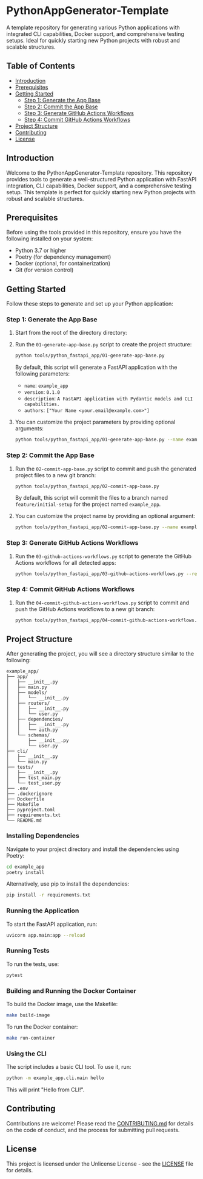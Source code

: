 # PythonAppGenerator-Template

A template repository for generating various Python applications with integrated CLI capabilities, Docker support, and comprehensive testing setups. Ideal for quickly starting new Python projects with robust and scalable structures.

## Table of Contents

- [Introduction](#introduction)
- [Prerequisites](#prerequisites)
- [Getting Started](#getting-started)
    - [Step 1: Generate the App Base](#step-1-generate-the-app-base)
    - [Step 2: Commit the App Base](#step-2-commit-the-app-base)
    - [Step 3: Generate GitHub Actions Workflows](#step-3-generate-github-actions-workflows)
    - [Step 4: Commit GitHub Actions Workflows](#step-4-commit-github-actions-workflows)
- [Project Structure](#project-structure)
- [Contributing](#contributing)
- [License](#license)

## Introduction

Welcome to the PythonAppGenerator-Template repository. This repository provides tools to generate a well-structured Python application with FastAPI integration, CLI capabilities, Docker support, and a comprehensive testing setup. This template is perfect for quickly starting new Python projects with robust and scalable structures.

## Prerequisites

Before using the tools provided in this repository, ensure you have the following installed on your system:

- Python 3.7 or higher
- Poetry (for dependency management)
- Docker (optional, for containerization)
- Git (for version control)

## Getting Started

Follow these steps to generate and set up your Python application:

### Step 1: Generate the App Base

1. Start from the root of the directory directory:

2. Run the `01-generate-app-base.py` script to create the project structure:

    ```sh
    python tools/python_fastapi_app/01-generate-app-base.py
    ```

    By default, this script will generate a FastAPI application with the following parameters:
    - `name`: `example_app`
    - `version`: `0.1.0`
    - `description`: `A FastAPI application with Pydantic models and CLI capabilities.`
    - `authors`: `["Your Name <your.email@example.com>"]`

3. You can customize the project parameters by providing optional arguments:

    ```sh
    python tools/python_fastapi_app/01-generate-app-base.py --name example_app --version 1.0.0 --description "A custom FastAPI app" --authors "Jane Doe <jane.doe@example.com>"
    ```

### Step 2: Commit the App Base

1. Run the `02-commit-app-base.py` script to commit and push the generated project files to a new git branch:

    ```sh
    python tools/python_fastapi_app/02-commit-app-base.py
    ```

    By default, this script will commit the files to a branch named `feature/initial-setup` for the project named `example_app`.

2. You can customize the project name by providing an optional argument:

    ```sh
    python tools/python_fastapi_app/02-commit-app-base.py --name example_app
    ```

### Step 3: Generate GitHub Actions Workflows

1. Run the `03-github-actions-workflows.py` script to generate the GitHub Actions workflows for all detected apps:

    ```sh
    python tools/python_fastapi_app/03-github-actions-workflows.py --repo-root .
    ```

### Step 4: Commit GitHub Actions Workflows

1. Run the `04-commit-github-actions-workflows.py` script to commit and push the GitHub Actions workflows to a new git branch:

    ```sh
    python tools/python_fastapi_app/04-commit-github-actions-workflows.py
    ```

## Project Structure

After generating the project, you will see a directory structure similar to the following:

```
example_app/
├── app/
│   ├── __init__.py
│   ├── main.py
│   ├── models/
│   │   └── __init__.py
│   ├── routers/
│   │   ├── __init__.py
│   │   └── user.py
│   ├── dependencies/
│   │   ├── __init__.py
│   │   └── auth.py
│   └── schemas/
│       ├── __init__.py
│       └── user.py
├── cli/
│   ├── __init__.py
│   └── main.py
├── tests/
│   ├── __init__.py
│   ├── test_main.py
│   └── test_user.py
├── .env
├── .dockerignore
├── Dockerfile
├── Makefile
├── pyproject.toml
├── requirements.txt
└── README.md
```

### Installing Dependencies

Navigate to your project directory and install the dependencies using Poetry:

```sh
cd example_app
poetry install
```

Alternatively, use pip to install the dependencies:

```sh
pip install -r requirements.txt
```

### Running the Application

To start the FastAPI application, run:

```sh
uvicorn app.main:app --reload
```

### Running Tests

To run the tests, use:

```sh
pytest
```

### Building and Running the Docker Container

To build the Docker image, use the Makefile:

```sh
make build-image
```

To run the Docker container:

```sh
make run-container
```

### Using the CLI

The script includes a basic CLI tool. To use it, run:

```sh
python -m example_app.cli.main hello
```

This will print "Hello from CLI!".

## Contributing

Contributions are welcome! Please read the [CONTRIBUTING.md](CONTRIBUTING.md) for details on the code of conduct, and the process for submitting pull requests.

## License

This project is licensed under the Unlicense License - see the [LICENSE](LICENSE) file for details.
